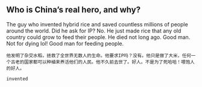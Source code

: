 

## Who is China’s real hero, and why?
The guy who invented hybrid rice and saved countless millions of people around the world. Did he ask for IP? No. He just made rice that any old country could grow to feed their people. He died not long ago. Good man. Not for dying lol! Good man for feeding people.
```
他发明了杂交水稻，拯救了全世界无数人的生命。他要求IP吗？没有。他只是做了大米，任何一个古老的国家都可以种植来养活他们的人民。他不久前去世了。好人。不是为了死哈哈！喂饱人的好人。

invented
```